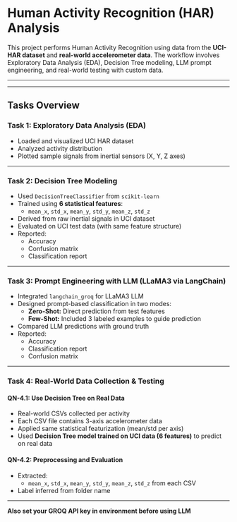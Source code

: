 # Human Activity Recognition (HAR) Analysis

This project performs Human Activity Recognition using data from the **UCI-HAR dataset** and **real-world accelerometer data**. The workflow involves Exploratory Data Analysis (EDA), Decision Tree modeling, LLM prompt engineering, and real-world testing with custom data.

---

---

## Tasks Overview

### Task 1: Exploratory Data Analysis (EDA)

- Loaded and visualized UCI HAR dataset
- Analyzed activity distribution
- Plotted sample signals from inertial sensors (X, Y, Z axes)

---

### Task 2: Decision Tree Modeling

- Used `DecisionTreeClassifier` from `scikit-learn`
- Trained using **6 statistical features**:
  - `mean_x`, `std_x`, `mean_y`, `std_y`, `mean_z`, `std_z`
- Derived from raw inertial signals in UCI dataset
- Evaluated on UCI test data (with same feature structure)
- Reported:
  - Accuracy
  - Confusion matrix
  - Classification report

---

### Task 3: Prompt Engineering with LLM (LLaMA3 via LangChain)

- Integrated `langchain_groq` for LLaMA3 LLM
- Designed prompt-based classification in two modes:
  - **Zero-Shot:** Direct prediction from test features
  - **Few-Shot:** Included 3 labeled examples to guide prediction
- Compared LLM predictions with ground truth
- Reported:
  - Accuracy
  - Classification report
  - Confusion matrix

---

### Task 4: Real-World Data Collection & Testing

#### QN-4.1: Use Decision Tree on Real Data

- Real-world CSVs collected per activity
- Each CSV file contains 3-axis accelerometer data
- Applied same statistical featurization (mean/std per axis)
- Used **Decision Tree model trained on UCI data (6 features)** to predict on real data

#### QN-4.2: Preprocessing and Evaluation

- Extracted:
  - `mean_x`, `std_x`, `mean_y`, `std_y`, `mean_z`, `std_z` from each CSV
- Label inferred from folder name

---

**Also set your GROQ API key in environment before using LLM**
